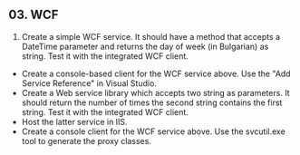 ## 03. WCF

1. Create a simple WCF service. It should have a method that accepts a DateTime parameter and returns the day of week (in Bulgarian) as string. Test it with the integrated WCF client.
* Create a console-based client for the WCF service above. Use the "Add Service Reference" in Visual Studio.
* Create a Web service library which accepts two string as parameters. It should return the number of times the second string contains the first string. Test it with the integrated WCF client.
* Host the latter service in IIS.
* Create a console client for the WCF service above. Use the svcutil.exe tool to generate the proxy classes.
